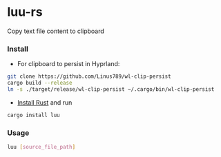 # luu-rs
Copy text file content to clipboard

### Install
- For clipboard to persist in Hyprland:
```bash
git clone https://github.com/Linus789/wl-clip-persist
cargo build --release
ln -s ./target/release/wl-clip-persist ~/.cargo/bin/wl-clip-persist
```

- [Install Rust](https://www.rust-lang.org/tools/install) and run
```bash
cargo install luu
```

### Usage
```bash
luu [source_file_path]
```
